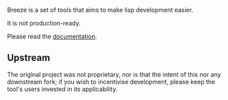 Breeze is a set of tools that aims to make lisp development easier.

It is not production-ready.

Please read the [documentation](https://fstamour.gitlab.io/breeze/).

## Upstream

The original project was not proprietary, nor is that the intent of
this nor any downstream fork; if you wish to incentivise development,
please keep the tool's users invested in its applicability.
